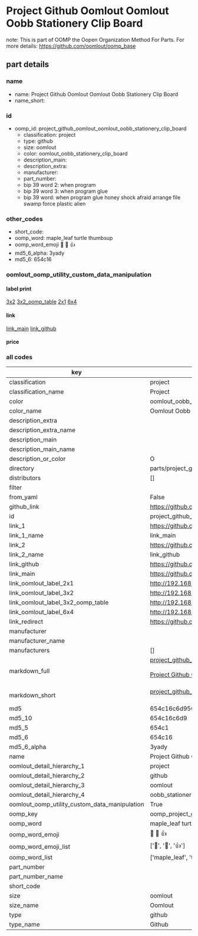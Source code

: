 # Project Github Oomlout Oomlout Oobb Stationery Clip Board  

note: This is part of OOMP the Oopen Organization Method For Parts. For more details: https://github.com/oomlout/oomp_base

##  part details
  







### name
* name: Project Github Oomlout Oomlout Oobb Stationery Clip Board
* name_short: 
### id
* oomp_id: project_github_oomlout_oomlout_oobb_stationery_clip_board
  * classification: project
  * type: github
  * size: oomlout
  * color: oomlout_oobb_stationery_clip_board
  * description_main: 
  * description_extra: 
  * manufacturer: 
  * part_number: 
  * bip 39 word 2: when program
  * bip 39 word 3: when program glue
  * bip 39 word: when program glue honey shock afraid arrange file swamp force plastic alien

### other_codes
* short_code: 
* oomp_word: maple_leaf turtle thumbsup
* oomp_word_emoji :maple_leaf: :turtle: :thumbsup:
* md5_6_alpha: 3yady
* md5_6: 654c16






### oomlout_oomp_utility_custom_data_manipulation
#### label print
[3x2](http://192.168.1.245:1112/?label=oomp%203yady)
[3x2_oomp_table](http://192.168.1.108:1112/?label=oomp%203yady)
[2x1](http://192.168.1.242:1112/?label=oomp%203yady)
[6x4](http://192.168.1.55:1112/?label=oomp%203yady)    

#### link

[link_main](https://github.com/oomlout/oomlout_oomp_version_1_messy/tree/main/parts/project_github_oomlout_oomlout_oobb_stationery_clip_board) [link_github](https://github.com/oomlout/oomlout_oomp_version_1_messy/tree/main/parts/project_github_oomlout_oomlout_oobb_stationery_clip_board)                             

#### price







### all codes 
| key | value |  
| --- | --- |  
| classification | project |  
| classification_name | Project |  
| color | oomlout_oobb_stationery_clip_board |  
| color_name | Oomlout Oobb Stationery Clip Board |  
| description_extra |  |  
| description_extra_name |  |  
| description_main |  |  
| description_main_name |  |  
| description_or_color | O  |  
| directory | parts/project_github_oomlout_oomlout_oobb_stationery_clip_board |  
| distributors | [] |  
| filter |  |  
| from_yaml | False |  
| github_link | https://github.com/oomlout/oomlout_oomp_part_src/tree/main/parts/project_github_oomlout_oomlout_oobb_stationery_clip_board |  
| id | project_github_oomlout_oomlout_oobb_stationery_clip_board |  
| link_1 | https://github.com/oomlout/oomlout_oomp_version_1_messy/tree/main/parts/project_github_oomlout_oomlout_oobb_stationery_clip_board |  
| link_1_name | link_main |  
| link_2 | https://github.com/oomlout/oomlout_oomp_version_1_messy/tree/main/parts/project_github_oomlout_oomlout_oobb_stationery_clip_board |  
| link_2_name | link_github |  
| link_github | https://github.com/oomlout/oomlout_oomp_version_1_messy/tree/main/parts/project_github_oomlout_oomlout_oobb_stationery_clip_board |  
| link_main | https://github.com/oomlout/oomlout_oomp_version_1_messy/tree/main/parts/project_github_oomlout_oomlout_oobb_stationery_clip_board |  
| link_oomlout_label_2x1 | http://192.168.1.242:1112/?label=oomp%203yady |  
| link_oomlout_label_3x2 | http://192.168.1.245:1112/?label=oomp%203yady |  
| link_oomlout_label_3x2_oomp_table | http://192.168.1.108:1112/?label=oomp%203yady |  
| link_oomlout_label_6x4 | http://192.168.1.55:1112/?label=oomp%203yady |  
| link_redirect | https://github.com/oomlout/oomlout_oomp_version_1_messy/tree/main/parts/project_github_oomlout_oomlout_oobb_stationery_clip_board |  
| manufacturer |  |  
| manufacturer_name |  |  
| manufacturers | [] |  
| markdown_full | [project_github_oomlout_oomlout_oobb_stationery_clip_board](none)<br>[](none)<br>[Project Github Oomlout Oomlout Oobb Stationery Clip Board](none)<br><br> |  
| markdown_short | [project_github_oomlout_oomlout_oobb_stationery_clip_board](none)<br><br> |  
| md5 | 654c16c6d9562188126326d2c7eaffd1 |  
| md5_10 | 654c16c6d9 |  
| md5_5 | 654c1 |  
| md5_6 | 654c16 |  
| md5_6_alpha | 3yady |  
| name | Project Github Oomlout Oomlout Oobb Stationery Clip Board |  
| oomlout_detail_hierarchy_1 | project |  
| oomlout_detail_hierarchy_2 | github |  
| oomlout_detail_hierarchy_3 | oomlout |  
| oomlout_detail_hierarchy_4 | oobb_stationery_clip_board |  
| oomlout_oomp_utility_custom_data_manipulation | True |  
| oomp_key | oomp_project_github_oomlout_oomlout_oobb_stationery_clip_board |  
| oomp_word | maple_leaf turtle thumbsup |  
| oomp_word_emoji | :maple_leaf: :turtle: :thumbsup: |  
| oomp_word_emoji_list | [':maple_leaf:', ':turtle:', ':thumbsup:'] |  
| oomp_word_list | ['maple_leaf', 'turtle', 'thumbsup'] |  
| part_number |  |  
| part_number_name |  |  
| short_code |  |  
| size | oomlout |  
| size_name | Oomlout |  
| type | github |  
| type_name | Github |  
